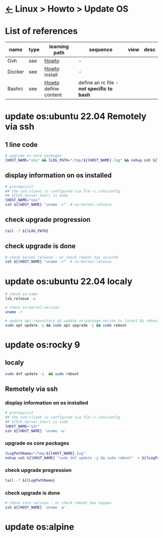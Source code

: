 <head><link rel="stylesheet" href="../../../md.css"/><script src="../../../md.js"></script></head>

# [&larr;][Repo_Readme] Linux > Howto > Update OS

[//]: #(Reference)
[Repo_Readme]:    ../list/object_list.md
[Docker_Install_Howto]: ../../../doc-it/docker/howto/install_howto.md
[Bashrc_Define_Howto]:  ../../../doc-it/bashrc/README.md
[Ovh_Howto]:            ../../../doc-it/ovh/ovh_howto.md

# List of references
|name|type|learning path|sequence|view|desc|
|-|-|-|-|-|-|
|Ovh|see|[Howto][Ovh_Howto]|-|
|Docker|see|[Howto][Docker_Install_Howto] install|-|
|Bashrc|see|[Howto][Bashrc_Define_Howto] define content|define an rc file - **not specific to bash**|


# update os:ubuntu 22.04 Remotely via ssh

## 1 line code
```bash
# upgrade os core packages
lHOST_NAME="o1u" && lLOG_PATH="/tmp/${lHOST_NAME}.log" && nohup ssh ${lHOST_NAME} "sudo apt update -y && sudo apt upgrade -y && sudo reboot"  > ${lLOG_PATH} &
```

## display information on os installed
```bash
# prerequisit
## the ssh:client is configured via fle:~/.ssh/config
## ${Ssh_Server_User} is sudo
lHOST_NAME="o1u"
ssh ${lHOST_NAME} "uname -r"  # os:kernel:release
```

## check upgrade progression
```bash
tail -f ${lLOG_PATH}
```

## check upgrade is done
```bash
# check kernel release - or check reboot has occured
ssh ${lHOST_NAME} "uname -r"  # os:kernel:release
```
# update os:ubuntu 22.04 localy
```bash
# check os:name
lsb_release -a

# check os:kernel:version
uname -r

# update apt:repository && update os:package:verion to latest && reboot
sudo apt update -y && sudo apt upgrade -y && sudo reboot
```


# update os:rocky 9
## localy
```bash
sudo dnf update -y  && sudo reboot
```

## Remotely via ssh

### display information on os installed
```bash
# prerequisit
## the ssh:client is configured via fle:~/.ssh/config
## ${Ssh_Server_User} is sudo
lHOST_NAME="o2r"
ssh ${lHOST_NAME} 'uname -a'
```
### upgrade os core packages
```bash
lLogPathName="/tmp/${lHOST_NAME}.log"
nohup ssh ${lHOST_NAME} "sudo dnf update -y && sudo reboot"  > ${lLogPathName} &
```

### check upgrade progression
```bash
tail -f ${lLogPathName}
```

### check upgrade is done
```bash
# check core version - or check reboot has happen
ssh ${lHOST_NAME} 'uname -a'
```


# update os:alpine 
```bash

```